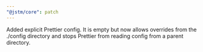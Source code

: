```yaml
---
"@jstm/core": patch
---
```


Added explicit Prettier config. It is empty but now allows overrides from the ./config directory and stops Prettier from reading config from a parent directory.
